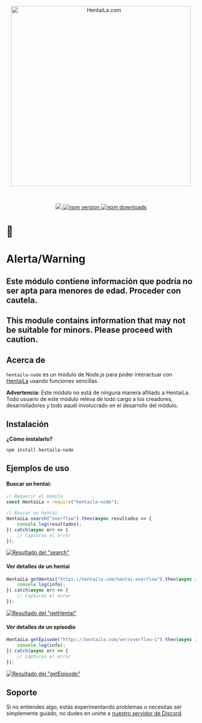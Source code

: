 <div align="center">
	<p>
		<a href="https://hentaila.com/">
			<img src="https://box.lolisbox.xyz/J4DHRa.svg" width="478" title="HentaiLa.com" />
		</a>
	</p>
	<br />
	<p>
		<a href="https://discord.com/invite/mNGKntQH32" alt="Hentaila-node's Discord support server">
			<img src="https://img.shields.io/discord/767675922119393301?color=3181b0&logo=discord&logoColor=white"></img>
		</a>
		<a href="https://www.npmjs.com/package/hentaila">
			<img src="https://img.shields.io/npm/v/hentaila.svg?maxAge=3600" alt="npm version"></img>
		</a>
		<a href="https://www.npmjs.com/package/hentaila">
			<img src="https://img.shields.io/npm/dt/hentaila.svg?maxAge=3600" alt="npm downloads"></img>
		</a>
	</p>
</div>

# 🔞
# Alerta/Warning
## Este módulo contiene información que podría no ser apta para menores de edad. Proceder con cautela.
## This module contains information that may not be suitable for minors. Please proceed with caution.

## Acerca de
`hentaila-node` es un módulo de Node.js para poder interactuar con [HentaiLa](https://hentaila.com/) usando funciones sencillas.

**Advertencia:** Este módulo no está de ninguna manera afiliado a HentaiLa. Todo usuario de este módulo releva de todo cargo a los creadores, desarrolladores y todo aquél involucrado en el desarrollo del módulo.

## Instalación
**¿Cómo instalarlo?**

```sh-session
npm install hentaila-node
```

## Ejemplos de uso

#### Buscar un hentai:
```js
// Requerir el módulo
const HentaiLa = require("hentaila-node");

// Buscar un hentai
HentaiLa.search("overflow").then(async resultados => {
	console.log(resultados);
}).catch(async err => {
	// Capturas el error
});
```

[![Resultado del "search"](https://i.imgur.com/DbpsyLo.png "Resultado del 'search'")](https://i.imgur.com/DbpsyLo.png)


#### Ver detalles de un hentai
```js
HentaiLa.getHentai("https://hentaila.com/hentai-overflow").then(async info => {
	console.log(info);
}).catch(async err => {
	// Capturas el error
});
```

[![Resultado del "getHentai"](https://i.imgur.com/yT2q5UP.png "Resultado del 'getHentai'")](https://i.imgur.com/yT2q5UP.png)


#### Ver detalles de un episodio
```js
HentaiLa.getEpisode("https://hentaila.com/ver/overflow-1").then(async info => {
	console.log(info);
}).catch(async err => {
	// Capturas el error
});
```

[![Resultado del "getEpisode"](https://i.imgur.com/GKf35zG.png "Resultado del 'getEpisode'")](https://i.imgur.com/GKf35zG.png)


## Soporte

Si no entiendes algo, estás experimentando problemas o necesitas ser simplemente guiado, no dudes en unirte a [nuestro servidor de Discord](https://discord.com/invite/mNGKntQH32).
